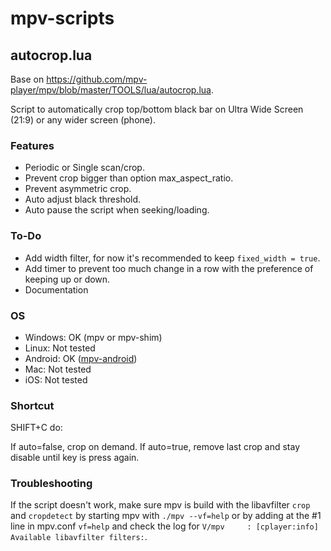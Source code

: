 # mpv-scripts

## autocrop.lua

Base on https://github.com/mpv-player/mpv/blob/master/TOOLS/lua/autocrop.lua.

Script to automatically crop top/bottom black bar on Ultra Wide Screen (21:9) or any wider screen (phone).

### Features

- Periodic or Single scan/crop.
- Prevent crop bigger than option max_aspect_ratio.
- Prevent asymmetric crop.
- Auto adjust black threshold.
- Auto pause the script when seeking/loading.

### To-Do

- Add width filter, for now it's recommended to keep `fixed_width = true`.
- Add timer to prevent too much change in a row with the preference of keeping up or down.
- Documentation

### OS

 - Windows: OK (mpv or mpv-shim)
 - Linux:   Not tested
 - Android: OK ([mpv-android](https://github.com/mpv-android/mpv-android/commit/348e9511f51238c00a3aca3c3b2ae4d4b661f7f5))
 - Mac:     Not tested
 - iOS:     Not tested

### Shortcut 

SHIFT+C do:

If auto=false, crop on demand.
If auto=true, remove last crop and stay disable until key is press again.

### Troubleshooting

If the script doesn't work, make sure mpv is build with the libavfilter `crop` and `cropdetect` by starting mpv with `./mpv --vf=help` or by adding at the #1 line in mpv.conf `vf=help` and check the log for `V/mpv     : [cplayer:info] Available libavfilter filters:`.